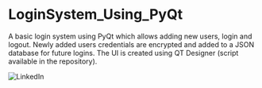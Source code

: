 # LoginSystem_Using_PyQt
A basic login system using PyQt which allows adding new users, login and logout.
Newly added users credentials are encrypted and added to a JSON database for future logins.
The UI is created using QT Designer (script available in the repository).


![LinkedIn](https://user-images.githubusercontent.com/31695244/111379744-c4887300-86a3-11eb-8c89-1a2d9496b947.JPG)
